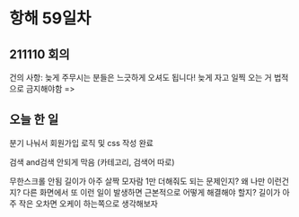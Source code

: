 # 항해 59일차

## 211110 회의

건의 사항: 늦게 주무시는 분들은 느긋하게 오셔도 됩니다! 늦게 자고 일찍 오는 거 법적으로 금지해야함 =>

## 오늘 한 일

분기 나눠서 회원가입 로직 및 css 작성 완료

검색 and검색 안되게 막음 (카테고리, 검색어 따로)

무한스크롤 안됨 길이가 아주 살짝 모자람 1만 더해줘도 되는 문제인지? 왜 나만 이런건지? 다른 화면에서 또 이런 일이 발생하면 근본적으로 어떻게 해결해야 할지? 길이가 아주 작은 오차면 오케이 하는쪽으로 생각해보자
